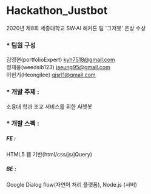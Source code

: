 # Hackathon_Justbot
2020년 제8회 세종대학교 SW·AI 해커톤 팀 '그저봇' 은상 수상

### * 팀원 구성  
김영현(portfolioExpert)  kyh7518@gmail.com  
정재웅(weedsib123)       jaeung95@gmail.com  
이헌기(Heongilee)        gjsrl1@gmail.com  
  
### * 개발 주제 :  
소융대 학과  조교 서비스를 위한 AI챗봇  
  
### * 개발 스펙 :  
##### FE :  
HTML5 웹 기반(html/css/js/jQuery)  
  
  
##### BE :  
Google Dialog flow(자연어 처리 플랫폼), Node.js (서버)  

